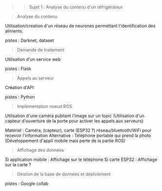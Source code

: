 >> Sujet 1 : Analyse du contenu d'un réfrigérateur


> Analyse du contenu

Utilisation/creation d'un réseau de neurones permettant l'identification des aliments.

pistes : Darknet, dataset

> Demande de traitement

Utilisation d'un service web

pistes : Flask

> Appels au serveur

Création d'API

pistes : Python

> Implémentation noeud ROS

Utilisation d'une caméra publiant l'image sur un topic
(Utilisation d'un capteur d'ouverture de la porte pour activer les appels aux serveurs)

Matériel : Caméra, (capteur), carte (ESP32 ?) réseau/bluetooth/WiFi pour recevoir l'information
Alternative : Téléphone portable qui prend la photo (Développement d'appli mobile mais perte de la partie ROS)

> Affichage des données 

Si application mobile : Affichage sur le téléphone
Si carte ESP32 : Affichage sur la carte ?

> Gestion de la base de données et déploiement

pistes : Google collab
